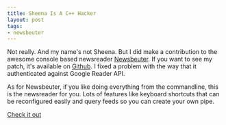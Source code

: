 ```yaml
---
title: Sheena Is A C++ Hacker
layout: post
tags:
- newsbeuter
---
```


Not really.  And my name's not Sheena.  But I did make a contribution to the
awesome console based newsreader [Newsbeuter][1].  If
you want to see my patch, it's available on
[Github][2].
I fixed a problem with the way that it authenticated against Google Reader
API.

As for Newsbeuter, if you like doing everything from the commandline, this is
the newsreader for you.   Lots of features like keyboard shortcuts that can be
reconfigured easily and query feeds so you can create your own pipe.

[Check it out][1]


[1]: http://www.newsbeuter.org
[2]: http://github.com/akrennmair/newsbeuter/commit/31933f2e60f2d99b08fd5108e63421997a900696
